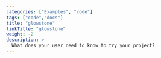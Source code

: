 ```yaml
---
categories: ["Examples", "code"]
tags: ["code","docs"]
title: "glowstone"
linkTitle: "glowstone"
weight: -2
description: >
  What does your user need to know to try your project?
---
```


